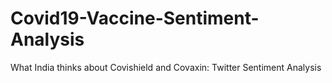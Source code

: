 # Covid19-Vaccine-Sentiment-Analysis
What India thinks about Covishield and Covaxin: Twitter Sentiment Analysis
